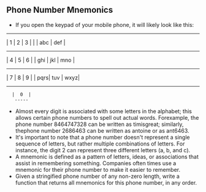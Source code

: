 ## Phone Number Mnemonics

- If you open the keypad of your mobile phone, it will likely look like this:

 ----- ----- ----- 
|  1  |  2  |  3  |
|     | abc | def |
 ----- ----- -----
|  4  |  5  |  6  |
| ghi | jkl | mno |
 ----- ----- ----- 
|  7  |  8  |  9  |
| pqrs| tuv | wxyz|
 ----- ----- -----
      |  0  |
       -----
- Almost every digit is associated with some letters in the alphabet; this allows certain phone numbers to spell out actual words. Forexample, the phone number 8464747328 can be written as timisgreat; similarly, thephone number 2686463 can be written as antoine or as ant6463.
- It's important to note that a phone number doesn't represent a single sequence of letters, but rather multiple combinations of letters. For instance, the digit 2 can represent three different letters (a, b, and c).
- A mnemonic is defined as a pattern of letters, ideas, or associations that assist in remembering something. Companies often times use a mnemonic for their phone number to make it easier to remember.
- Given a stringified phone number of any non-zero length, write a function that returns all mnemonics for this phone number, in any order.